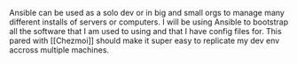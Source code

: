 Ansible can be used as a solo dev or in big and small orgs to manage many
different installs of servers or computers. I will be using Ansible to bootstrap
all the software that I am used to using and that I have config files for. This
pared with [[Chezmoi]] should make it super easy to replicate my dev env accross
multiple machines.
